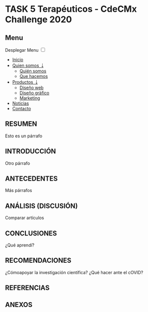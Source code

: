 # **TASK 5 Terapéuticos - CdeCMx Challenge 2020**

## Menu
<!doctype html>
<html lang="es">
<head>
	<meta charset="UTF-8">
	<title>CSS Menu responsivo</title>
	<meta name="viewport" content="width=device-width, initial-scale=1">
	<link rel="stylesheet" href="style.css">
</head>

<body>
	<label for="show-menu" class="show-menu">Desplegar Menu</label>
	<input type="checkbox" id="show-menu" role="button">
		<ul id="menu">
		<li><a href="#">Inicio</a></li>
		<li>
			<a href="#">Quien somos &nbsp;￬</a>
			<ul class="hidden">
				<li><a href="#">Quién somos</a></li>
				<li><a href="#">Que hacemos</a></li>
			</ul>
		</li>
		<li>
			<a href="#">Productos &nbsp;￬</a>
			<ul class="hidden">
				<li><a href="#">Diseño web</a></li>
				<li><a href="#">Diseño gràfico</a></li>
				<li><a href="#">Marketing</a></li>
			</ul>
		</li>
		<li><a href="#">Noticias</a></li>
		<li><a href="#">Contacto</a></li>
	</ul>
</body>
</html>

## RESUMEN
Esto es un párrafo

## INTRODUCCIÓN
Otro párrafo

## ANTECEDENTES
Más párrafos

## ANÁLISIS (DISCUSIÓN)
Comparar artículos

## CONCLUSIONES
¿Qué aprendí?

## RECOMENDACIONES
¿Cómoapoyar la investigación científica?
¿Qué hacer ante el cOVID?

## REFERENCIAS


## ANEXOS
